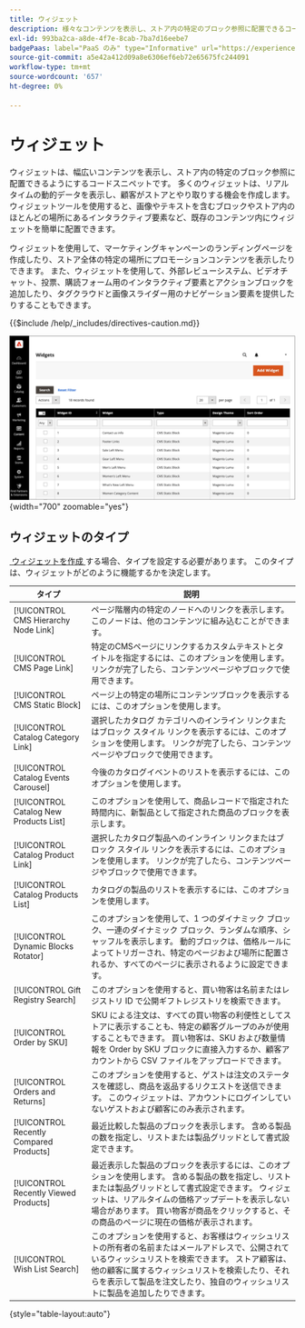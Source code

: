 ```yaml
---
title: ウィジェット
description: 様々なコンテンツを表示し、ストア内の特定のブロック参照に配置できるコードのスニペットを提供するウィジェットについて説明します。
exl-id: 993ba2ca-a8de-4f7e-8cab-7ba7d16eebe7
badgePaas: label="PaaS のみ" type="Informative" url="https://experienceleague.adobe.com/ja/docs/commerce/user-guides/product-solutions" tooltip="Adobe Commerce on Cloud プロジェクト（Adobeが管理する PaaS インフラストラクチャ）およびオンプレミスプロジェクトにのみ適用されます。"
source-git-commit: a5e42a412d09a8e6306ef6eb72e65675fc244091
workflow-type: tm+mt
source-wordcount: '657'
ht-degree: 0%

---
```


# ウィジェット

ウィジェットは、幅広いコンテンツを表示し、ストア内の特定のブロック参照に配置できるようにするコードスニペットです。 多くのウィジェットは、リアルタイムの動的データを表示し、顧客がストアとやり取りする機会を作成します。 ウィジェットツールを使用すると、画像やテキストを含むブロックやストア内のほとんどの場所にあるインタラクティブ要素など、既存のコンテンツ内にウィジェットを簡単に配置できます。

ウィジェットを使用して、マーケティングキャンペーンのランディングページを作成したり、ストア全体の特定の場所にプロモーションコンテンツを表示したりできます。 また、ウィジェットを使用して、外部レビューシステム、ビデオチャット、投票、購読フォーム用のインタラクティブ要素とアクションブロックを追加したり、タグクラウドと画像スライダー用のナビゲーション要素を提供したりすることもできます。

{{$include /help/_includes/directives-caution.md}}

![&#x200B; 新しい製品リストウィジェット &#x200B;](./assets/storefront-home-page-new-products.png){width="700" zoomable="yes"}

## ウィジェットのタイプ

[&#x200B; ウィジェットを作成 &#x200B;](widget-create.md) する場合、タイプを設定する必要があります。 このタイプは、ウィジェットがどのように機能するかを決定します。

| タイプ | 説明 |
|--- |--- |
| [!UICONTROL CMS Hierarchy Node Link] | ページ階層内の特定のノードへのリンクを表示します。このノードは、他のコンテンツに組み込むことができます。 |
| [!UICONTROL CMS Page Link] | 特定のCMSページにリンクするカスタムテキストとタイトルを指定するには、このオプションを使用します。 リンクが完了したら、コンテンツページやブロックで使用できます。 |
| [!UICONTROL CMS Static Block] | ページ上の特定の場所にコンテンツブロックを表示するには、このオプションを使用します。 |
| [!UICONTROL Catalog Category Link] | 選択したカタログ カテゴリへのインライン リンクまたはブロック スタイル リンクを表示するには、このオプションを使用します。 リンクが完了したら、コンテンツページやブロックで使用できます。 |
| [!UICONTROL Catalog Events Carousel] | 今後のカタログイベントのリストを表示するには、このオプションを使用します。 |
| [!UICONTROL Catalog New Products List] | このオプションを使用して、商品レコードで指定された時間内に、新製品として指定された商品のブロックを表示します。 |
| [!UICONTROL Catalog Product Link] | 選択したカタログ製品へのインライン リンクまたはブロック スタイル リンクを表示するには、このオプションを使用します。 リンクが完了したら、コンテンツページやブロックで使用できます。 |
| [!UICONTROL Catalog Products List] | カタログの製品のリストを表示するには、このオプションを使用します。 |
| [!UICONTROL Dynamic Blocks Rotator] | このオプションを使用して、1 つのダイナミック ブロック、一連のダイナミック ブロック、ランダムな順序、シャッフルを表示します。 動的ブロックは、価格ルールによってトリガーされ、特定のページおよび場所に配置されるか、すべてのページに表示されるように設定できます。 |
| [!UICONTROL Gift Registry Search] | このオプションを使用すると、買い物客は名前またはレジストリ ID で公開ギフトレジストリを検索できます。 |
| [!UICONTROL Order by SKU] | SKU による注文は、すべての買い物客の利便性としてストアに表示することも、特定の顧客グループのみが使用することもできます。 買い物客は、SKU および数量情報を Order by SKU ブロックに直接入力するか、顧客アカウントから CSV ファイルをアップロードできます。 |
| [!UICONTROL Orders and Returns] | このオプションを使用すると、ゲストは注文のステータスを確認し、商品を返品するリクエストを送信できます。 このウィジェットは、アカウントにログインしていないゲストおよび顧客にのみ表示されます。 |
| [!UICONTROL Recently Compared Products] | 最近比較した製品のブロックを表示します。 含める製品の数を指定し、リストまたは製品グリッドとして書式設定できます。 |
| [!UICONTROL Recently Viewed Products] | 最近表示した製品のブロックを表示するには、このオプションを使用します。 含める製品の数を指定し、リストまたは製品グリッドとして書式設定できます。 ウィジェットは、リアルタイムの価格アップデートを表示しない場合があります。 買い物客が商品をクリックすると、その商品のページに現在の価格が表示されます。 |
| [!UICONTROL Wish List Search] | このオプションを使用すると、お客様はウィッシュリストの所有者の名前またはメールアドレスで、公開されているウィッシュリストを検索できます。 ストア顧客は、他の顧客に属するウィッシュリストを検索したり、それらを表示して製品を注文したり、独自のウィッシュリストに製品を追加したりできます。 |

{style="table-layout:auto"}

<!-- Last updated from includes: 2022-08-30 15:36:09 -->
